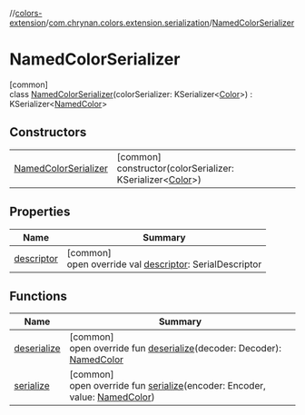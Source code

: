 //[colors-extension](../../../index.md)/[com.chrynan.colors.extension.serialization](../index.md)/[NamedColorSerializer](index.md)

# NamedColorSerializer

[common]\
class [NamedColorSerializer](index.md)(colorSerializer: KSerializer&lt;[Color](../../../../colors-core/colors-core/com.chrynan.colors/-color/index.md)&gt;) : KSerializer&lt;[NamedColor](../../../../colors-core/colors-core/com.chrynan.colors/-named-color/index.md)&gt;

## Constructors

| | |
|---|---|
| [NamedColorSerializer](-named-color-serializer.md) | [common]<br>constructor(colorSerializer: KSerializer&lt;[Color](../../../../colors-core/colors-core/com.chrynan.colors/-color/index.md)&gt;) |

## Properties

| Name | Summary |
|---|---|
| [descriptor](descriptor.md) | [common]<br>open override val [descriptor](descriptor.md): SerialDescriptor |

## Functions

| Name | Summary |
|---|---|
| [deserialize](deserialize.md) | [common]<br>open override fun [deserialize](deserialize.md)(decoder: Decoder): [NamedColor](../../../../colors-core/colors-core/com.chrynan.colors/-named-color/index.md) |
| [serialize](serialize.md) | [common]<br>open override fun [serialize](serialize.md)(encoder: Encoder, value: [NamedColor](../../../../colors-core/colors-core/com.chrynan.colors/-named-color/index.md)) |
